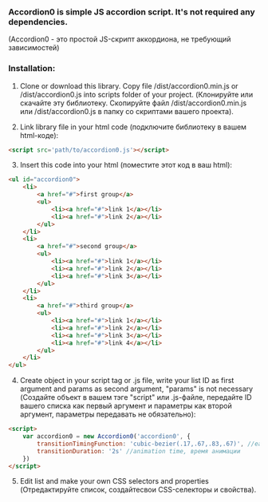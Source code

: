 ### Accordion0 is simple JS accordion script. It's not required any dependencies.
(Accordion0 - это простой JS-скрипт аккордиона, не требующий зависимостей)

### Installation:
1. Clone or download this library. Copy file /dist/accordion0.min.js or /dist/accordion0.js into scripts folder of your project. (Клонируйте или скачайте эту библиотеку. Скопируйте файл /dist/accordion0.min.js или /dist/accordion0.js в папку со скриптами вашего проекта).

2. Link library file in your html code (подключите библиотеку в вашем html-коде):
```html
<script src='path/to/accordion0.js'></script>
```

3. Insert this code into your html (поместите этот код в ваш html):
```html
<ul id="accordion0">
    <li>
        <a href="#">first group</a>
        <ul>
            <li><a href="#">link 1</a></li>
            <li><a href="#">link 2</a></li>
        </ul>
    </li>
    <li>
        <a href="#">second group</a>
        <ul>
            <li><a href="#">link 1</a></li>
            <li><a href="#">link 2</a></li>
            <li><a href="#">link 3</a></li>
        </ul>
    </li>
    <li>
        <a href="#">third group</a>
        <ul>
            <li><a href="#">link 1</a></li>
            <li><a href="#">link 2</a></li>
            <li><a href="#">link 3</a></li>
            <li><a href="#">link 4</a></li>
        </ul>
    </li>
</ul>
```

4. Create object in your script tag or .js file, write your list ID as first argument and params as second argument, "params" is not necessary (Создайте объект в вашем тэге "script" или .js-файле, передайте ID вашего списка как первый аргумент и параметры как второй аргумент, параметры передавать не обязательно):
```html js
<script>
    var accordion0 = new Accordion0('accordion0', {
        transitionTimingFunction: 'cubic-bezier(.17,.67,.83,.67)', //ease-in, ease-out, ease-in-out, linear
        transitionDuration: '2s' //animation time, время анимации
    })
</script>
```

5. Edit list and make your own CSS selectors and properties (Отредактируйте список, создайтесвои CSS-селекторы и свойства).
